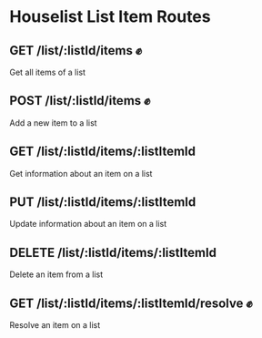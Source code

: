 # Houselist List Item Routes

## GET /list/:listId/items :fist:

Get all items of a list

## POST /list/:listId/items :fist:

Add a new item to a list

## GET /list/:listId/items/:listItemId

Get information about an item on a list

## PUT /list/:listId/items/:listItemId

Update information about an item on a list

## DELETE /list/:listId/items/:listItemId

Delete an item from a list

## GET /list/:listId/items/:listItemId/resolve :fist:

Resolve an item on a list
